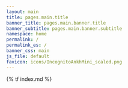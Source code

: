```yaml
---
layout: main
title: pages.main.title
banner_title: pages.main.banner.title
banner_subtitle: pages.main.banner.subtitle
namespace: home
permalink: /
permalink_es: /
banner_css: main
js_file: default
favicon: icons/IncognitoAnkhMini_scaled.png
---
```

{% tf index.md %}